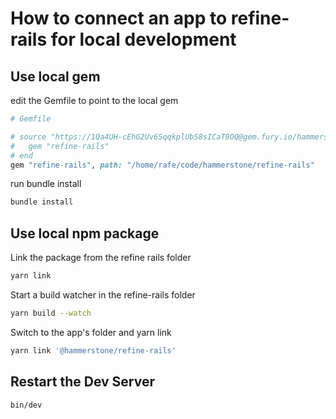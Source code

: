 # How to connect an app to refine-rails for local development

## Use local gem
edit the Gemfile to point to the local gem
```ruby
# Gemfile

# source "https://1Qa4UH-cEhG2Uv6SqqkplUbS8sICaT9OQ@gem.fury.io/hammerstonedev" do
#   gem "refine-rails"
# end
gem "refine-rails", path: "/home/rafe/code/hammerstone/refine-rails"
```

run bundle install
```sh
bundle install
```

## Use local npm package


Link the package from the refine rails folder
```sh
yarn link
```

Start a build watcher in the refine-rails folder
```sh
yarn build --watch
```

Switch to the app's folder and yarn link
```sh
yarn link '@hammerstone/refine-rails'
```

## Restart the Dev Server

```sh
bin/dev
```
